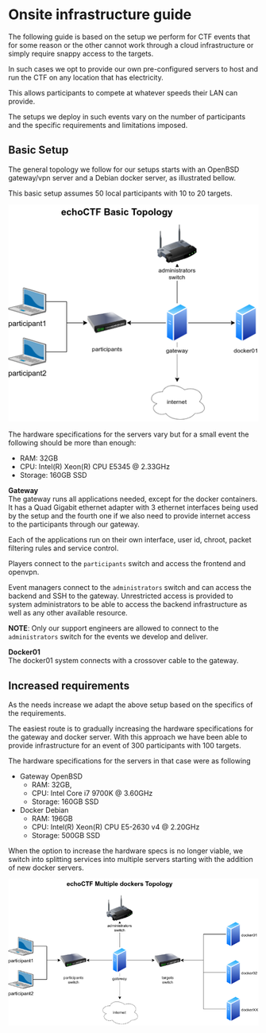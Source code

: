 # Onsite infrastructure guide
The following guide is based on the setup we perform for CTF events that for
some reason or the other cannot work through a cloud infrastructure or simply
require snappy access to the targets.

In such cases we opt to provide our own pre-configured servers to host and run
the CTF on any location that has electricity.

This allows participants to compete at whatever speeds their LAN can provide.

The setups we deploy in such events vary on the number of participants and the
specific requirements and limitations imposed.

## Basic Setup
The general topology we follow for our setups starts with an OpenBSD
gateway/vpn server and a Debian docker server, as illustrated bellow.

This basic setup assumes 50 local participants with 10 to 20 targets.

![Onsite echoCTF Basic Topology](/docs/onsite-basic-topology.png?raw=true&2)

The hardware specifications for the servers vary but for a small event the
following should be more than enough:
* RAM: 32GB
* CPU: Intel(R) Xeon(R) CPU E5345 @ 2.33GHz
* Storage: 160GB SSD

**Gateway**\
The gateway runs all applications needed, except for the docker containers. It
has a Quad Gigabit ethernet adapter with 3 ethernet interfaces being used by
the setup and the fourth one if we also need to provide internet access to the
participants through our gateway.

Each of the applications run on their own interface, user id, chroot, packet
filtering rules and service control.

Players connect to the `participants` switch and access the frontend and openvpn.

Event managers connect to the `administrators` switch and can access the
backend and SSH to the gateway. Unrestricted access is provided to system
administrators to be able to access the backend infrastructure as well as any
other available resource.

__NOTE__: Only our support engineers are allowed to connect to the
`administrators` switch for the events we develop and deliver.

**Docker01**\
The docker01 system connects with a crossover cable to the gateway.

## Increased requirements
As the needs increase we adapt the above setup based on the specifics of the
requirements.

The easiest route is to gradually increasing the hardware specifications for
the gateway and docker server. With this approach we have been able to provide
infrastructure for an event of 300 participants with 100 targets.

The hardware specifications for the servers in that case were as following
* Gateway OpenBSD
  - RAM: 32GB,
  - CPU: Intel Core i7 9700K @ 3.60GHz
  - Storage: 160GB SSD
* Docker Debian
  - RAM: 196GB
  - CPU: Intel(R) Xeon(R) CPU E5-2630 v4 @ 2.20GHz
  - Storage: 500GB SSD

When the option to increase the hardware specs is no longer viable, we switch
into splitting services into multiple servers starting with the addition of
new docker servers.

![Onsite Multiple Docker Servers Topology](/docs/onsite-multiple-dockers.png?raw=true&2)
